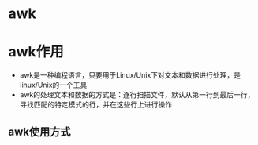 # awk

# awk作用

- awk是一种编程语言，只要用于Linux/Unix下对文本和数据进行处理，是linux/Unix的一个工具
- awk的处理文本和数据的方式是：逐行扫描文件，默认从第一行到最后一行，寻找匹配的特定模式的行，并在这些行上进行操作

## awk使用方式

